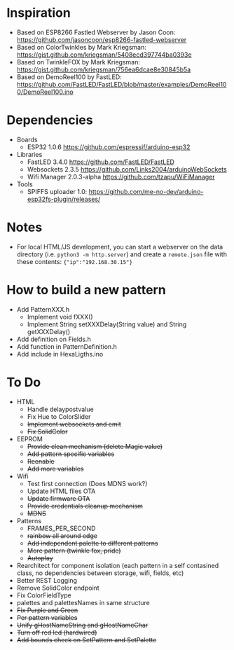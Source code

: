 # Inspiration
* Based on ESP8266 Fastled Webserver by Jason Coon: https://github.com/jasoncoon/esp8266-fastled-webserver
* Based on ColorTwinkles by Mark Kriegsman: https://gist.github.com/kriegsman/5408ecd397744ba0393e
* Based on TwinkleFOX by Mark Kriegsman: https://gist.github.com/kriegsman/756ea6dcae8e30845b5a
* Based on DemoReel100 by FastLED: https://github.com/FastLED/FastLED/blob/master/examples/DemoReel100/DemoReel100.ino

# Dependencies
* Boards
  * ESP32 1.0.6 https://github.com/espressif/arduino-esp32
* Libraries
  * FastLED 3.4.0 https://github.com/FastLED/FastLED
  * Websockets 2.3.5 https://github.com/Links2004/arduinoWebSockets
  * Wifi Manager 2.0.3-alpha https://github.com/tzapu/WiFiManager
* Tools
  * SPIFFS uploader 1.0: https://github.com/me-no-dev/arduino-esp32fs-plugin/releases/

# Notes
* For local HTML/JS development, you can start a webserver on the data directory (i.e. `python3 -m http.server`) and create a `remote.json` file with these contents: `{"ip":"192.168.30.15"}` 

# How to build a new pattern
* Add PatternXXX.h
  * Implement void fXXX()
  * Implement String setXXXDelay(String value) and String getXXXDelay()
* Add definition on Fields.h
* Add function in PatternDefinition.h
* Add include in HexaLigths.ino

# To Do
* HTML 
  * Handle delaypostvalue
  * Fix Hue to ColorSlider
  * ~~Implement websockets and emit~~
  * ~~Fix SolidColor~~
* EEPROM
  * ~~Provide clean mechanism (delete Magic value)~~
  * ~~Add pattern specific variables~~
  * ~~Reenable~~
  * ~~Add more variables~~
* Wifi
  * Test first connection (Does MDNS work?)
  * Update HTML files OTA
  * ~~Update firmware OTA~~
  * ~~Provide credentials cleanup mechanism~~
  * ~~MDNS~~
* Patterns
  * FRAMES_PER_SECOND
  * ~~rainbow all around edge~~
  * ~~Add independent palette to different patterns~~
  * ~~More pattern (twinkle fox, pride)~~
  * ~~Autoplay~~
* Rearchitect for component isolation (each pattern in a self contasined class, no dependencies between storage, wifi, fields, etc)
* Better REST Logging
* Remove SolidColor endpoint
* Fix ColorFieldType
* palettes and palettesNames in same structure
* ~~Fix Purple and Green~~
* ~~Per pattern variables~~
* ~~Unify gHostNameString and gHostNameChar~~
* ~~Turn off red led (hardwired)~~
* ~~Add bounds check on SetPattern and SetPalette~~



